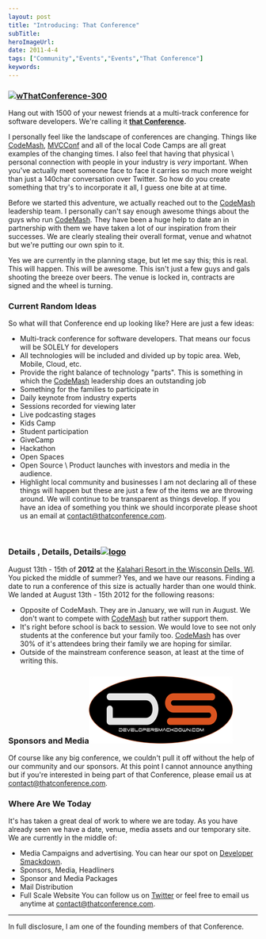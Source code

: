 ```yaml
---
layout: post
title: "Introducing: That Conference"
subTitle:
heroImageUrl:
date: 2011-4-4
tags: ["Community","Events","Events","That Conference"]
keywords:
---
```


### [![wThatConference-300](440w.jpg)](http://csell.net/content/binary/Windows-Live-Writer/IntroducingThat-Conference_7BFF/wThatConference-3003.png)

Hang out with 1500 of your newest friends at a multi-track conference for software developers. We're calling it **<span style="text-decoration: underline;">that Conference</span>.**

I personally feel like the landscape of conferences are changing. Things like [CodeMash](http://CodeMash.org), [MVCConf](http://mvcconf.com) and all of the local Code Camps are all great examples of the changing times.  I also feel that having that physical \ personal connection with people in your industry is *very* important. When you've actually meet someone face to face it carries so much more weight than just a 140char conversation over Twitter.  So how do you create something that try's to incorporate it all, I guess one bite at at time.

Before we started this adventure, we actually reached out to the [CodeMash](http://CodeMash.org) leadership team. I personally can't say enough awesome things about the guys who run [CodeMash](http://codemash.org). They have been a huge help to date an in partnership with them we have taken a lot of our inspiration from their successes.  We are clearly stealing their overall format, venue and whatnot but we're putting our own spin to it.

Yes we are currently in the planning stage, but let me say this; this is real. This will happen. This will be awesome. This isn't just a few guys and gals shooting the breeze over beers. The venue is locked in, contracts are signed and the wheel is turning.

### Current Random Ideas

So what will that Conference end up looking like?  Here are just a few ideas:

*   Multi-track conference for software developers. That means our focus will be SOLELY for developers
*   All technologies will be included and divided up by topic area. Web, Mobile, Cloud, etc.
*   Provide the right balance of technology "parts". This is something in which the [CodeMash](http://CodeMash.org) leadership does an outstanding job
*   Something for the families to participate in
*   Daily keynote from industry experts
*   Sessions recorded for viewing later
*   Live podcasting stages
*   Kids Camp
*   Student participation
*   GiveCamp
*   Hackathon
*   Open Spaces
*   Open Source \ Product launches with investors and media in the audience.
*   Highlight local community and businesses
I am not declaring all of these things will happen but these are just a few of the items we are throwing around.  We will continue to be transparent as things develop.  If you have an idea of something you think we should incorporate please shoot us an email at [contact@thatconference.com](mailto:contact@thatconference.com).

&nbsp;

### Details , Details, Details[![logo](logo_thumb.gif "logo")](http://csell.net/content/binary/Windows-Live-Writer/IntroducingThat-Conference_7BFF/logo_2.gif)

August 13th - 15th of **2012** at the [Kalahari Resort in the Wisconsin Dells, WI](http://www.kalahariresorts.com/wi/).  You picked the middle of summer? Yes, and we have our reasons.  Finding a date to run a conference of this size is actually harder than one would think.  We landed at August 13th - 15th 2012 for the following reasons:

*   Opposite of CodeMash. They are in January, we will run in August. We don't want to compete with [CodeMash](http://CodeMash.org) but rather support them.
*   It's right before school is back to session. We would love to see not only students at the conference but your family too.  [CodeMash](http://CodeMash.org) has over 30% of it's attendees bring their family we are hoping for similar.
*   Outside of the mainstream conference season, at least at the time of writing this.
&nbsp;

### Sponsors and Media[![ds-logo-black-large](ds-logo-black-large_thumb.png "ds-logo-black-large")](http://csell.net/content/binary/Windows-Live-Writer/IntroducingThat-Conference_7BFF/ds-logo-black-large_2.png)

Of course like any big conference, we couldn't pull it off without the help of our community and our sponsors. At this point I cannot announce anything but if you're interested in being part of that Conference, please email us at [contact@thatconference.com](mailto:contact@thatconference.com).

###

### Where Are We Today

It's has taken a great deal of work to where we are today. As you have already seen we have a date, venue, media assets and our temporary site. We are currently in the middle of:

*   Media Campaigns and advertising. You can hear our spot on [Developer Smackdown](http://developersmackdown.com/).
*   Sponsors, Media, Headliners
*   Sponsor and Media Packages
*   Mail Distribution
*   Full Scale Website
You can follow us on [Twitter](http://twitter.com/thatconference) or feel free to email us anytime at [contact@thatconference.com](mailto:contact@thatconference.com).

****

In full disclosure, I am one of the founding members of that Conference.
